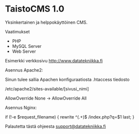 TaistoCMS 1.0
==============

Yksinkertainen ja helppokäyttöinen CMS.

Vaatimukset

* PHP
* MySQL Server
* Web Server

Esimerkki verkkosivu http://www.datatekniikka.fi

Asennus Apache2:

Sinun tulee sallia Apachen konfiguraatiosta .htaccess tiedosto

  /etc/apache2/sites-available/[sivusi_nimi]

  AllowOverride None -> AllowOverride All

Asennus Nginx:

   if (!-e $request_filename) {
    rewrite ^(.+)$ /index.php?q=$1 last;
  }
  

Palautetta tästä ohjeesta support@datatekniikka.fi
  
